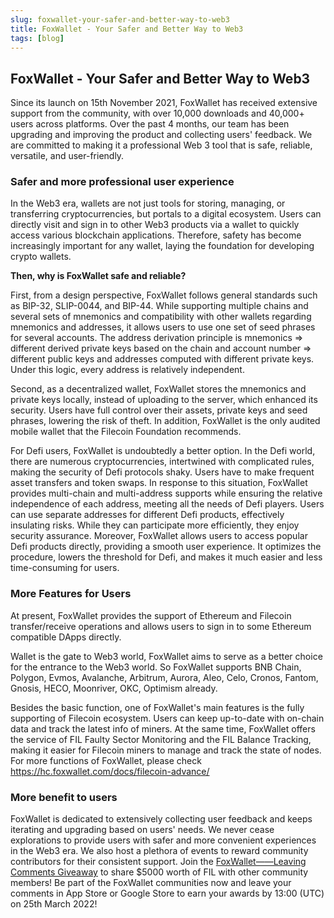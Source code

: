 ```yaml
---
slug: foxwallet-your-safer-and-better-way-to-web3
title: FoxWallet - Your Safer and Better Way to Web3
tags: [blog]
---
```


## FoxWallet - Your Safer and Better Way to Web3
Since its launch on 15th November 2021, FoxWallet has received extensive support from the community, with over 10,000 downloads and 40,000+ users across platforms. Over the past 4 months, our team has been upgrading and improving the product and collecting users' feedback. We are committed to making it a professional Web 3 tool that is safe, reliable, versatile, and user-friendly.  

### Safer and more professional user experience
In the Web3 era, wallets are not just tools for storing, managing, or transferring cryptocurrencies, but portals to a digital ecosystem. Users can directly visit and sign in to other Web3 products via a wallet to quickly access various blockchain applications. Therefore, safety has become increasingly important for any wallet, laying the foundation for developing crypto wallets. 
  
**Then, why is FoxWallet safe and reliable?**
  
First, from a design perspective, FoxWallet follows general standards such as BIP-32, SLIP-0044, and BIP-44. While supporting multiple chains and several sets of mnemonics and compatibility with other wallets regarding mnemonics and addresses, it allows users to use one set of seed phrases for several accounts. The address derivation principle is mnemonics => different derived private keys based on the chain and account number => different public keys and addresses computed with different private keys. Under this logic, every address is relatively independent. 
  
Second, as a decentralized wallet, FoxWallet stores the mnemonics and private keys locally, instead of uploading to the server, which enhanced its security. Users have full control over their assets, private keys and seed phrases, lowering the risk of theft. In addition, FoxWallet is the only audited mobile wallet that the Filecoin Foundation recommends. 

For Defi users, FoxWallet is undoubtedly a better option. In the Defi world, there are numerous cryptocurrencies, intertwined with complicated rules, making the security of Defi protocols shaky. Users have to make frequent asset transfers and token swaps. In response to this situation, FoxWallet provides multi-chain and multi-address supports while ensuring the relative independence of each address, meeting all the needs of Defi players. Users can use separate addresses for different Defi products, effectively insulating risks. While they can participate more efficiently, they enjoy security assurance. Moreover, FoxWallet allows users to access popular Defi products directly, providing a smooth user experience. It optimizes the procedure, lowers the threshold for Defi, and makes it much easier and less time-consuming for users.  

### More Features for Users
At present, FoxWallet provides the support of Ethereum and Filecoin transfer/receive operations and allows users to sign in to some Ethereum compatible DApps directly. 
  
Wallet is the gate to Web3 world, FoxWallet aims to serve as a better choice for the entrance to the Web3 world. So FoxWallet supports BNB Chain, Polygon, Evmos, Avalanche, Arbitrum, Aurora, Aleo, Celo, Cronos, Fantom, Gnosis, HECO, Moonriver, OKC, Optimism already.
  
Besides the basic function, one of FoxWallet's main features is the fully supporting of Filecoin ecosystem. Users can keep up-to-date with on-chain data and track the latest info of miners. At the same time, FoxWallet offers the service of FIL Faulty Sector Monitoring and the FIL Balance Tracking, making it easier for Filecoin miners to manage and track the state of nodes. For more functions of FoxWallet, please check https://hc.foxwallet.com/docs/filecoin-advance/

### More benefit to users 
FoxWallet is dedicated to extensively collecting user feedback and keeps iterating and upgrading based on users' needs. We never cease explorations to provide users with safer and more convenient experiences in the Web3 era. We also host a plethora of events to reward community contributors for their consistent support. Join the [FoxWallet——Leaving Comments Giveaway](https://givelab.com/leaving-comment-share-5000u/leaving-comment-share-5000-fil-giveaway) to share $5000 worth of FIL with other community members! Be part of the FoxWallet communities now and leave your comments in App Store or Google Store to earn your awards by 13:00 (UTC) on 25th March 2022! 
